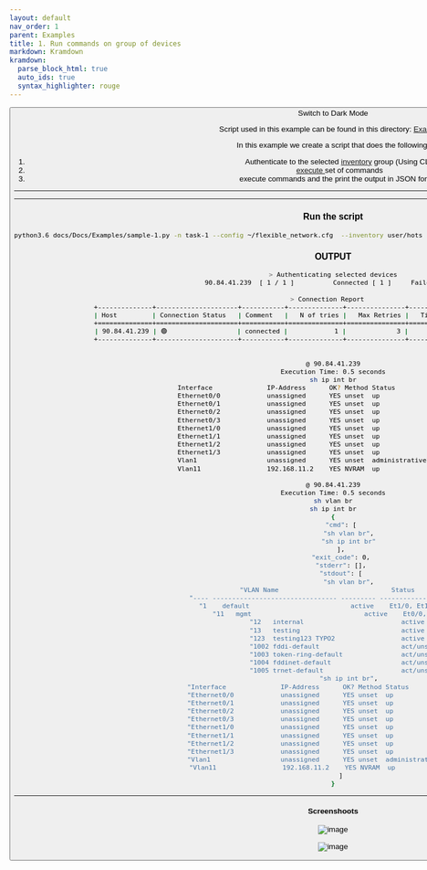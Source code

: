 ```yaml
---
layout: default
nav_order: 1
parent: Examples
title: 1. Run commands on group of devices
markdown: Kramdown
kramdown:
  parse_block_html: true
  auto_ids: true
  syntax_highlighter: rouge
---
```


<button class="btn js-toggle-dark-mode">Switch to Dark Mode

<script>
const toggleDarkMode = document.querySelector('.js-toggle-dark-mode');

jtd.addEvent(toggleDarkMode, 'click', function(){
  if (jtd.getTheme() === 'dark') {
    jtd.setTheme('light');
    toggleDarkMode.textContent = 'Switch to Dark Mode';
  } else {
    jtd.setTheme('dark');
    toggleDarkMode.textContent = 'Switch to Light Mode';
  }
});
</script>

Script used in this example can be found in this directory: [Examples](https://github.com/eslam-gomaa/Flexible-Network/tree/develop/docs/Docs/Examples)

In this example we create a script that does the following:
1. Authenticate to the selected [inventory](https://eslam-gomaa.github.io/Flexible-Network/inventory) group (Using CLI)
2. [execute ](https://eslam-gomaa.github.io/Flexible-Network/terminal_class_methods#execute) set of commands
3. execute commands and the print the output in JSON format


---

<script src="https://gist.github.com/eslam-gomaa/c29f3b6c04430bc676231044252fa961.js"></script>

---

### Run the script

```bash
python3.6 docs/Docs/Examples/sample-1.py -n task-1 --config ~/flexible_network.cfg  --inventory user/hots  --authenticate-group works --user orange --password cisco
```

### OUTPUT


```bash
> Authenticating selected devices
   90.84.41.239  [ 1 / 1 ]          Connected [ 1 ]     Failed [ 0 ]    

> Connection Report   
+--------------+---------------------+-----------+--------------+---------------+-------------------------+---------------+
| Host         | Connection Status   | Comment   |   N of tries |   Max Retries |   Time tring in seconds | Fail Reason   |
+==============+=====================+===========+==============+===============+=========================+===============+
| 90.84.41.239 | 🟢                  | connected |            1 |             3 |                       1 |               |
+--------------+---------------------+-----------+--------------+---------------+-------------------------+---------------+


@ 90.84.41.239
Execution Time: 0.5 seconds
sh ip int br
Interface              IP-Address      OK? Method Status                Protocol
Ethernet0/0            unassigned      YES unset  up                    up      
Ethernet0/1            unassigned      YES unset  up                    up      
Ethernet0/2            unassigned      YES unset  up                    up      
Ethernet0/3            unassigned      YES unset  up                    up      
Ethernet1/0            unassigned      YES unset  up                    up      
Ethernet1/1            unassigned      YES unset  up                    up      
Ethernet1/2            unassigned      YES unset  up                    up      
Ethernet1/3            unassigned      YES unset  up                    up      
Vlan1                  unassigned      YES unset  administratively down down    
Vlan11                 192.168.11.2    YES NVRAM  up                    up      

@ 90.84.41.239
Execution Time: 0.5 seconds
sh vlan br
sh ip int br
{
    "cmd": [
        "sh vlan br",
        "sh ip int br"
    ],
    "exit_code": 0,
    "stderr": [],
    "stdout": [
        "sh vlan br",
        "VLAN Name                             Status    Ports",
        "---- -------------------------------- --------- -------------------------------",
        "1    default                          active    Et1/0, Et1/1, Et1/2, Et1/3",
        "11   mgmt                             active    Et0/0, Et0/2, Et0/3",
        "12   internal                         active    ",
        "13   testing                          active    ",
        "123  testing123 TYPO2                 active    ",
        "1002 fddi-default                     act/unsup ",
        "1003 token-ring-default               act/unsup ",
        "1004 fddinet-default                  act/unsup ",
        "1005 trnet-default                    act/unsup ",
        "sh ip int br",
        "Interface              IP-Address      OK? Method Status                Protocol",
        "Ethernet0/0            unassigned      YES unset  up                    up      ",
        "Ethernet0/1            unassigned      YES unset  up                    up      ",
        "Ethernet0/2            unassigned      YES unset  up                    up      ",
        "Ethernet0/3            unassigned      YES unset  up                    up      ",
        "Ethernet1/0            unassigned      YES unset  up                    up      ",
        "Ethernet1/1            unassigned      YES unset  up                    up      ",
        "Ethernet1/2            unassigned      YES unset  up                    up      ",
        "Ethernet1/3            unassigned      YES unset  up                    up      ",
        "Vlan1                  unassigned      YES unset  administratively down down    ",
        "Vlan11                 192.168.11.2    YES NVRAM  up                    up      "
    ]
}
```

---

#### Screenshoots


![image](https://user-images.githubusercontent.com/33789516/163046526-51cdaab1-445e-41b1-9519-e5bf0018fc8f.png)

![image](https://user-images.githubusercontent.com/33789516/163046595-af67893e-fd80-43f2-82c6-339b4097cad6.png)


